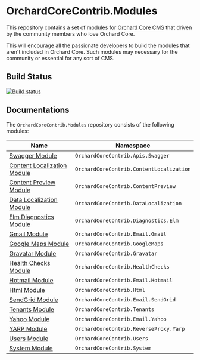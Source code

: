 # OrchardCoreContrib.Modules

This repository contains a set of modules for [Orchard Core CMS](https://github.com/OrchardCMS/OrchardCore) that driven by the community members who love Orchard Core.

This will encourage all the passionate developers to build the modules that aren't included in Orchard Core. Such modules may necessary for the community or essential for any sort of CMS.

## Build Status

[![Build status](https://github.com/OrchardCoreContrib/OrchardCoreContrib.Modules/actions/workflows/build.yml/badge.svg)](https://github.com/OrchardCoreContrib/OrchardCoreContrib.Modules/actions?query=workflow%3A%22Orchard+Core+Contrib+Modules%22)

## Documentations

The `OrchardCoreContrib.Modules` repository consists of the following modules:

| Name | Namespace |
| --- | --- |
| [Swagger Module](src/OrchardCoreContrib.Apis.Swagger/README.md) | `OrchardCoreContrib.Apis.Swagger` |
| [Content Localization Module](src/OrchardCoreContrib.ContentLocalization/README.md) | `OrchardCoreContrib.ContentLocalization` |
| [Content Preview Module](src/OrchardCoreContrib.ContentPreview/README.md) | `OrchardCoreContrib.ContentPreview` |
| [Data Localization Module](src/OrchardCoreContrib.DataLocalization/README.md) | `OrchardCoreContrib.DataLocalization` |
| [Elm Diagnostics Module](src/OrchardCoreContrib.Diagnostics.Elm/README.md) | `OrchardCoreContrib.Diagnostics.Elm` |
| [Gmail Module](src/OrchardCoreContrib.Email.Gmail/README.md) | `OrchardCoreContrib.Email.Gmail` |
| [Google Maps Module](src/OrchardCoreContrib.GoogleMaps/README.md) | `OrchardCoreContrib.GoogleMaps` |
| [Gravatar Module](src/OrchardCoreContrib.Gravatar/README.md) | `OrchardCoreContrib.Gravatar` |
| [Health Checks Module](src/OrchardCoreContrib.HealthChecks/README.md) | `OrchardCoreContrib.HealthChecks` |
| [Hotmail Module](src/OrchardCoreContrib.Email.Hotmail/README.md) | `OrchardCoreContrib.Email.Hotmail` |
| [Html Module](src/OrchardCoreContrib.Html/README.md) | `OrchardCoreContrib.Html` |
| [SendGrid Module](src/OrchardCoreContrib.Email.SendGrid/README.md) | `OrchardCoreContrib.Email.SendGrid` |
| [Tenants Module](src/OrchardCoreContrib.Tenants/README.md) | `OrchardCoreContrib.Tenants` |
| [Yahoo Module](src/OrchardCoreContrib.Email.Yahoo/README.md) | `OrchardCoreContrib.Email.Yahoo` |
| [YARP Module](src/OrchardCoreContrib.ReverseProxy.Yarp/README.md) | `OrchardCoreContrib.ReverseProxy.Yarp` |
| [Users Module](src/OrchardCoreContrib.Users/README.md) | `OrchardCoreContrib.Users` |
| [System Module](src/OrchardCoreContrib.System/README.md) | `OrchardCoreContrib.System` |
